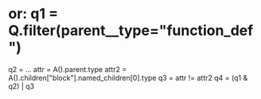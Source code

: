 # or: q1 = Q.filter(parent__type="function_def")
q2 = ...
attr = A().parent.type
attr2 = A().children["block"].named_children[0].type
q3 = attr != attr2
q4 = (q1 & q2) | q3
